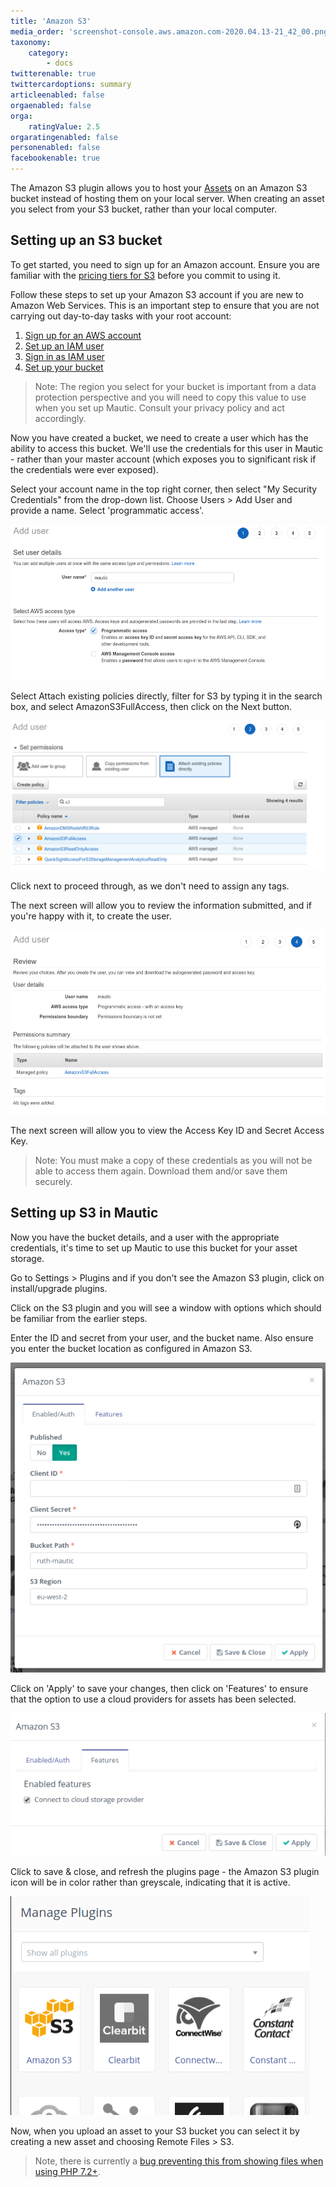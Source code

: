 ```yaml
---
title: 'Amazon S3'
media_order: 'screenshot-console.aws.amazon.com-2020.04.13-21_42_00.png,screenshot-console.aws.amazon.com-2020.04.13-21_43_47.png,screenshot-console.aws.amazon.com-2020.04.13-21_46_31.png,screenshot-local.mauticautomatedtests-2020.04.13-21_52_22.png,screenshot-local.mauticautomatedtests-2020.04.13-21_54_28.png,screenshot-local.mauticautomatedtests-2020.04.13-21_55_44.png'
taxonomy:
    category:
        - docs
twitterenable: true
twittercardoptions: summary
articleenabled: false
orgaenabled: false
orga:
    ratingValue: 2.5
orgaratingenabled: false
personenabled: false
facebookenable: true
---
```


The Amazon S3 plugin allows you to host your [Assets][assets] on an Amazon S3 bucket instead of hosting them on your local server. When creating an asset you select from your S3 bucket, rather than your local computer.

## Setting up an S3 bucket

To get started, you need to sign up for an Amazon account.  Ensure you are familiar with the [pricing tiers for S3][s3-pricing-tiers] before you commit to using it.

Follow these steps to set up your Amazon S3 account if you are new to Amazon Web Services. This is an important step to ensure that you are not carrying out day-to-day tasks with your root account:

1. [Sign up for an AWS account][aws-signup]
1. [Set up an IAM user][create-iam-user]
1. [Sign in as IAM user][sign-in-iam-user]
1. [Set up your bucket][set-up-bucket]

> Note: The region you select for your bucket is important from a data protection perspective and you will need to copy this value to use when you set up Mautic. Consult your privacy policy and act accordingly.

Now you have created a bucket, we need to create a user which has the ability to access this bucket. We'll use the credentials for this user in Mautic - rather than your master account (which exposes you to significant risk if the credentials were ever exposed).

Select your account name in the top right corner, then select "My Security Credentials" from the drop-down list.  Choose Users > Add User and provide a name. Select 'programmatic access'.

![Screenshot showing the creation of a user with programmatic access check box selected](screenshot-console.aws.amazon.com-2020.04.13-21_42_00.png)

Select Attach existing policies directly, filter for S3 by typing it in the search box, and select AmazonS3FullAccess, then click on the Next button.

![Screenshot showing the attach existing policies screen with S3FullAccess selected](screenshot-console.aws.amazon.com-2020.04.13-21_43_47.png)

Click next to proceed through, as we don't need to assign any tags.

The next screen will allow you to review the information submitted, and if you're happy with it, to create the user.

![Screenshot of review user screen](screenshot-console.aws.amazon.com-2020.04.13-21_46_31.png)

The next screen will allow you to view the Access Key ID and Secret Access Key.  

> Note: You must make a copy of these credentials as you will not be able to access them again. Download them and/or save them securely.

## Setting up S3 in Mautic

Now you have the bucket details, and a user with the appropriate credentials, it's time to set up Mautic to use this bucket for your asset storage.

Go to Settings > Plugins and if you don't see the Amazon S3 plugin, click on install/upgrade plugins.

Click on the S3 plugin and you will see a window with options which should be familiar from the earlier steps.

Enter the ID and secret from your user, and the bucket name. Also ensure you enter the bucket location as configured in Amazon S3.

![Screenshot showing Amazon S3 settings from Mautic configuration](screenshot-local.mauticautomatedtests-2020.04.13-21_52_22.png)

Click on 'Apply' to save your changes, then click on 'Features' to ensure that the option to use a cloud providers for assets has been selected.

![Screenshot showing cloud provider checkbox selected](screenshot-local.mauticautomatedtests-2020.04.13-21_54_28.png)

Click to save & close, and refresh the plugins page - the Amazon S3 plugin icon will be in color rather than greyscale, indicating that it is active.

![Screenshot showing active S3 plugin](screenshot-local.mauticautomatedtests-2020.04.13-21_55_44.png)

Now, when you upload an asset to your S3 bucket you can select it by creating a new asset and choosing Remote Files > S3.

> Note, there is currently a [bug preventing this from showing files when using PHP 7.2+][s3-bug].

[assets]: </components/assets>
[s3-pricing-tiers]: <http://aws.amazon.com/s3>
[aws-signup]: <https://docs.aws.amazon.com/AmazonS3/latest/gsg/SigningUpforS3.html#sign-up-for-aws-gsg>
[create-iam-user]: <https://docs.aws.amazon.com/AmazonS3/latest/gsg/SigningUpforS3.html#create-an-iam-user-gsg>
[sign-in-iam-user]: <https://docs.aws.amazon.com/AmazonS3/latest/gsg/SigningUpforS3.html#signing-in-iam-user-gsg>
[set-up-bucket]: <https://docs.aws.amazon.com/AmazonS3/latest/gsg/CreatingABucket.html>
[s3-bug]: <https://github.com/mautic/mautic/issues/8681>